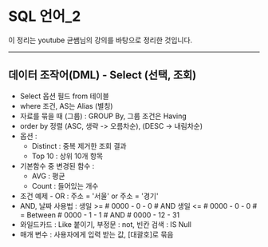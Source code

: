 # SQL 언어_2

이 정리는 youtube 균쌤님의 강의를 바탕으로 정리한 것입니다.
___

## 데이터 조작어(DML) - Select (선택, 조회)
- Select 옵션 필드 from 테이블
- where 조건, AS는 Alias (별칭)
- 자료를 묶을 때 (그룹) : GROUP By, 그룹 조건은 Having
- order by 정렬 (ASC, 생략 -> 오름차순), (DESC -> 내림차순)
- 옵션 :
    - Distinct : 중복 제거한 조회 결과
    - Top 10 : 상위 10개 항목
- 기본함수 중 변경된 함수 :
    - AVG : 평균
    - Count : 들어있는 개수
- 조건 예제 - OR : 주소 = '서울' or 주소 = '경기'
- AND, 날짜 사용법 : 생일 >= # 0000 - 0 - 0 # AND 생일 <= # 0000 - 0 - 0 # = Between # 0000 - 1 - 1 # AND # 0000 - 12 - 31
- 와일드카드 : Like 붙이기, 부정문 : not, 빈칸 검색 : IS Null
- 매개 변수 : 사용자에게 입력 받는 값, [대괄호]로 묶음